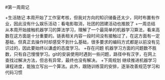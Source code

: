 #第一周周记

+生活随记
本周开始了工作室考核，但我对方向的知识储备还太少，同时布置有作业，因此没有什么娱乐活动：看电影取消，社团的团建活动也推脱了
+一周总结
从本周开始接触机器学习的算法学习，理解了一个最简单的机器学习算法，看来高数在这方面是十分重要的。链表相关内容一段时间没有接触过了，在这方面有一定基础，但真正去操作时却感受不到什么基础，很多要求的编码方式都是以前没有见识过的，因此要始终以谦虚的态度学习。
+存在问题
机器学习方面的问题数不胜数，只有自己慢慢学习。git的安装使用时遇到一些问题，路径中有汉字，在网上查找过解决方法，但总有异常，最终也没有解决。
+下周规划
继续推进机器学习课程进度，能独立写出一个算法。此外，跟随训练营的安排，逐渐改善规范学习和代码习惯